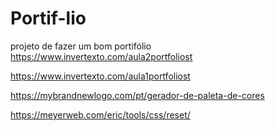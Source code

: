 # Portif-lio
projeto de fazer um bom portifólio
https://www.invertexto.com/aula2portfoliost

https://www.invertexto.com/aula1portfoliost

https://mybrandnewlogo.com/pt/gerador-de-paleta-de-cores

https://meyerweb.com/eric/tools/css/reset/
